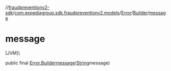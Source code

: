 //[fraudpreventionv2-sdk](../../../../index.md)/[com.expediagroup.sdk.fraudpreventionv2.models](../../index.md)/[Error](../index.md)/[Builder](index.md)/[message](message.md)

# message

[JVM]\

public final [Error.Builder](index.md)[message](message.md)([String](https://docs.oracle.com/javase/8/docs/api/java/lang/String.html)message)
